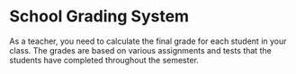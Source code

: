 # School Grading System

As a teacher, you need to calculate the final grade for each student in your class. The grades are based on various assignments and tests that the students have completed throughout the semester.
